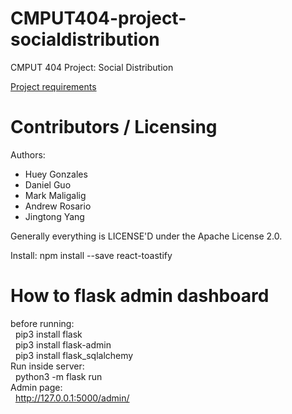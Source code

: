 CMPUT404-project-socialdistribution
===================================

CMPUT 404 Project: Social Distribution

[Project requirements](https://github.com/uofa-cmput404/project-socialdistribution/blob/master/project.org) 

Contributors / Licensing
========================

Authors:
    
* Huey Gonzales
* Daniel Guo
* Mark Maligalig
* Andrew Rosario
* Jingtong Yang

Generally everything is LICENSE'D under the Apache License 2.0.

Install:
npm install --save react-toastify

How to flask admin dashboard
===================================
before running:\
&nbsp; pip3 install flask\
&nbsp; pip3 install flask-admin\
&nbsp; pip3 install flask_sqlalchemy\
Run inside server:\
&nbsp; python3 -m flask run\
Admin page:\
&nbsp; http://127.0.0.1:5000/admin/ 
